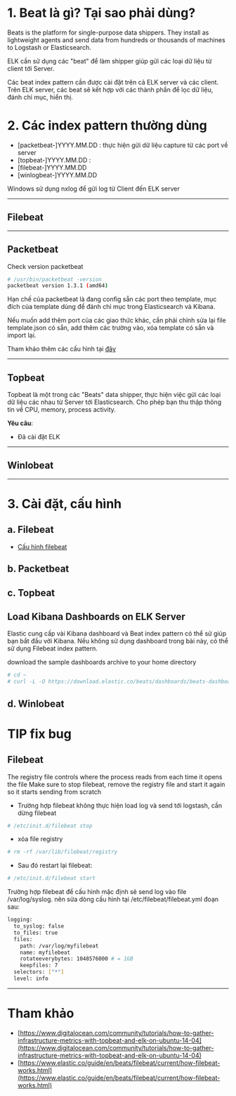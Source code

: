 ﻿# 1. Beat là gì? Tại sao phải dùng?

Beats is the platform for single-purpose data shippers. They install as lightweight agents and send data from hundreds or thousands of machines to Logstash or Elasticsearch.

ELK cần sử dụng các "beat" để làm shipper giúp gửi các loại dữ liệu từ client tới Server.

Các beat index pattern cần được cài đặt trên cả ELK server và các client. Trên ELK server, các beat sẽ kết hợp với các thành phần để lọc dữ liệu, đánh chỉ mục, hiển thị.

# 2. Các index pattern thường dùng

- [packetbeat-]YYYY.MM.DD	: thực hiện gửi dữ liệu capture từ các port về server
- [topbeat-]YYYY.MM.DD	:
- [filebeat-]YYYY.MM.DD
- [winlogbeat-]YYYY.MM.DD

Windows sử dụng nxlog để gửi log từ Client đến ELK server

---------
## Filebeat


---------
## Packetbeat

Check version packetbeat
```sh
# /usr/bin/packetbeat -version
packetbeat version 1.3.1 (amd64)
```

Hạn chế của packetbeat là đang config sẵn các port theo template, mục đích của template dùng để đánh chỉ mục trong Elasticsearch và Kibana.

Nếu muốn add thêm port của các giao thức khác, cần phải chỉnh sửa lại file template.json có sẵn, add thêm các trường vào, xóa template có sẵn và import lại.

Tham khảo thêm các cấu hình tại [đây](https://github.com/elastic/beats/tree/master/packetbeat)

---------
## Topbeat

Topbeat là một trong các "Beats" data shipper, thực hiện việc gửi các loại dữ liệu các nhau từ Server tới Elasticsearch. Cho phép bạn thu thập thông tin về CPU, memory, process activity.

**Yêu câu**:
- Đã cài đặt ELK

---------
## Winlobeat


---------
# 3. Cài đặt, cấu hình

## a. Filebeat

- [Cấu hình filebeat](https://www.elastic.co/guide/en/beats/filebeat/current/filebeat-configuration-details.html#_level)

## b. Packetbeat


## c. Topbeat

Load Kibana Dashboards on ELK Server
----

Elastic cung cấp vài Kibana dashboard và Beat index pattern có thể sử giúp bạn bắt đầu với Kibana. Nếu không sử dụng dashboard trong bài này, có thể  
sử dụng Filebeat index pattern.

download the sample dashboards archive to your home directory
```sh
# cd ~
# curl -L -O https://download.elastic.co/beats/dashboards/beats-dashboards-1.1.0.ziphttps://download.elastic.co/beats/dashboards/beats-dashboards-1.1.0.zip
```

## d. Winlobeat

# TIP fix bug

Filebeat
----
The registry file controls where the process reads from each time it opens the file
Make sure to stop filebeat, remove the registry file and start it again so it starts sending from scratch

- Trường hợp filebeat không thực hiện load log và send tới logstash, cần dừng filebeat
```sh
# /etc/init.d/filebeat stop
```
-  xóa file registry
```sh
# rm -rf /var/lib/filebeat/registry
```
- Sau đó restart lại filebeat:
```sh
# /etc/init.d/filebeat start
```


Trường hợp filebeat để cấu hình mặc định sẽ send log vào file /var/log/syslog. nên sửa dòng cấu hình tại /etc/filebeat/filebeat.yml đoạn sau:
```sh
logging:
  to_syslog: false
  to_files: true
  files:
    path: /var/log/myfilebeat
    name: myfilebeat
    rotateeverybytes: 1048576000 # = 1GB
    keepfiles: 7
  selectors: ["*"]
  level: info
```

----

# Tham khảo
- [https://www.digitalocean.com/community/tutorials/how-to-gather-infrastructure-metrics-with-topbeat-and-elk-on-ubuntu-14-04](https://www.digitalocean.com/community/tutorials/how-to-gather-infrastructure-metrics-with-topbeat-and-elk-on-ubuntu-14-04)
- [https://www.elastic.co/guide/en/beats/filebeat/current/how-filebeat-works.html](https://www.elastic.co/guide/en/beats/filebeat/current/how-filebeat-works.html)

